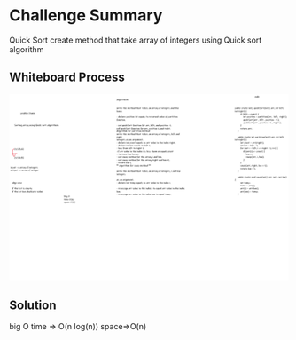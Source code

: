 
# Challenge Summary
<!-- Description of the challenge -->
Quick Sort
create method that take array of integers using Quick sort algorithm


## Whiteboard Process
<!-- Embedded whiteboard image -->
![alt](./CC28.png)


## Solution
<!-- Show how to run your code, and examples of it in action -->
big O
time => O(n log(n))
space=>O(n)

